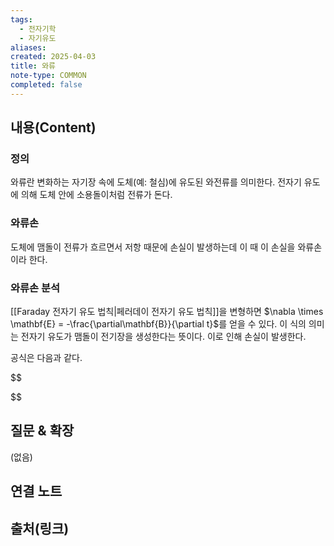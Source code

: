 ```yaml
---
tags:
  - 전자기학
  - 자기유도
aliases: 
created: 2025-04-03
title: 와류
note-type: COMMON
completed: false
---
```


## 내용(Content)

### 정의

와류란 변화하는 자기장 속에 도체(예: 철심)에 유도된 와전류를 의미한다. 전자기 유도에 의해 도체 안에 소용돌이처럼 전류가 돈다.

### 와류손

도체에 맴돌이 전류가 흐르면서 저항 때문에 손실이 발생하는데 이 때 이 손실을 와류손이라 한다.

### 와류손 분석

[[Faraday 전자기 유도 법칙|페러데이 전자기 유도 법칙]]을 변형하면 $\nabla \times \mathbf{E} = -\frac{\partial\mathbf{B}}{\partial t}$를 얻을 수 있다. 이 식의 의미는 전자기 유도가 맴돌이 전기장을 생성한다는 뜻이다. 이로 인해 손실이 발생한다.

공식은 다음과 같다.

$$

$$




## 질문 & 확장

(없음)

## 연결 노트

## 출처(링크)

